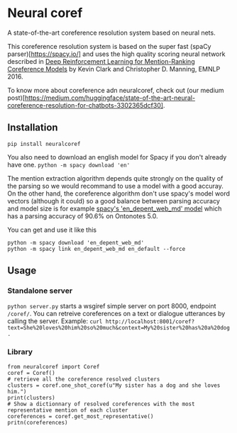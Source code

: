 # Neural coref

A state-of-the-art coreference resolution system based on neural nets.

This coreference resolution system is based on the super fast (spaCy parser)[https://spacy.io/] and uses the high quality scoring neural network described in [Deep Reinforcement Learning for Mention-Ranking Coreference Models](http://cs.stanford.edu/people/kevclark/resources/clark-manning-emnlp2016-deep.pdf) by Kevin Clark and Christopher D. Manning, EMNLP 2016.

To know more about coreference adn neuralcoref, check out (our medium post)[https://medium.com/huggingface/state-of-the-art-neural-coreference-resolution-for-chatbots-3302365dcf30].

## Installation
`pip install neuralcoref`


You also need to download an english model for Spacy if you don't already have one.
`python -m spacy download 'en'`


The mention extraction algorithm depends quite strongly on the quality of the parsing so we would recommand to use a model with a good accuray.
On the other hand, the coreference algorithm don't use spacy's model word vectors (although it could) so a good balance between parsing accuracy and model size is for example [spacy's 'en_depent_web_md' model](https://github.com/explosion/spacy-models/releases/en_depent_web_md-1.2.1) which has a parsing accuracy of 90.6% on Ontonotes 5.0.

You can get and use it like this
````
python -m spacy download 'en_depent_web_md'
python -m spacy link en_depent_web_md en_default --force
````

## Usage
### Standalone server
`python server.py` starts a wsgiref simple server on port 8000, endpoint `/coref/`.
You can retreive coreferences on a text or dialogue utterances by calling the server.
Example:
`curl http://localhost:8001/coref?text=She%20loves%20him%20so%20much&context=My%20sister%20has%20a%20dog.`
### Library
````
from neuralcoref import Coref
coref = Coref()
# retrieve all the coreference resolved clusters
clusters = coref.one_shot_coref(u"My sister has a dog and she loves him.")
print(clusters)
# Show a dictionnary of resolved coreferences with the most representative mention of each cluster
coreferences = coref.get_most_representative()
pritn(coreferences)
````
